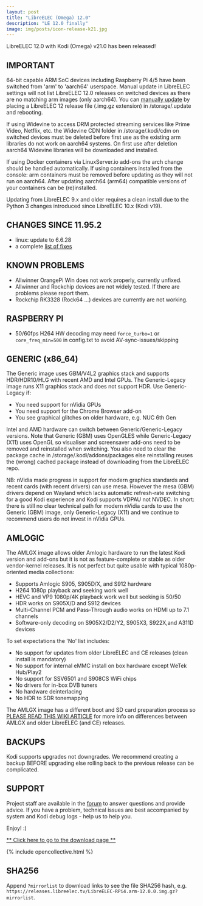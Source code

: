 ```yaml
---
layout: post
title: "LibreELEC (Omega) 12.0"
description: "LE 12.0 finally"
image: img/posts/icon-release-k21.jpg
---
```


LibreELEC 12.0 with Kodi (Omega) v21.0 has been released!

## IMPORTANT

64-bit capable ARM SoC devices including Raspberry Pi 4/5 have been switched from 'arm' to 'aarch64' userspace. Manual update in LibreELEC settings will not list LibreELEC 12.0 releases on switched devices as there are no matching arm images (only aarch64). You can [manually update](https://wiki.libreelec.tv/support/update) by placing a LibreELEC 12 release file (.img.gz extension) in /storage/.update and rebooting.

If using Widevine to access DRM protected streaming services like Prime Video, Netflix, etc. the Widevine CDN folder in /storage/.kodi/cdm on switched devices must be deleted before first use as the existing arm libraries do not work on aarch64 systems. On first use after deletion aarch64 Widevine libraries will be downloaded and installed.

If using Docker containers via LinuxServer.io add-ons the arch change should be handled automatically. If using containers installed from the console: arm containers must be removed before updating as they will not run on aarch64. After updating aarch64 (arm64) compatible versions of your containers can be (re)installed.

Updating from LibreELEC 9.x and older requires a clean install due to the Python 3 changes introduced since LibreELEC 10.x (Kodi v19).

## CHANGES SINCE 11.95.2

- linux: update to 6.6.28
- a complete [list of fixes](https://github.com/LibreELEC/LibreELEC.tv/compare/11.95.2...12.0.0)

## KNOWN PROBLEMS

- Allwinner OrangePi Win does not work properly, currently unfixed.
- Allwinner and Rockchip devices are not widely tested. If there are problems please report them.
- Rockchip RK3328 (Rock64 ...) devices are currently are not working.

## RASPBERRY PI

- 50/60fps H264 HW decoding may need `force_turbo=1` or `core_freq_min=500` in config.txt to avoid AV-sync-issues/skipping

## GENERIC (x86_64)

The Generic image uses GBM/V4L2 graphics stack and supports HDR/HDR10/HLG with recent AMD and Intel GPUs. The Generic-Legacy image runs X11 graphics stack and does not support HDR. Use Generic-Legacy if:

- You need support for nVidia GPUs
- You need support for the Chrome Browser add-on
- You see graphical glitches on older hardware, e.g. NUC 6th Gen

Intel and AMD hardware can switch between Generic/Generic-Legacy versions. Note that Generic (GBM) uses OpenGLES while Generic-Legacy (X11) uses OpenGL so visualiser and screensaver add-ons need to be removed and reinstalled when switching. You also need to clear the package cache in /storage/.kodi/addons/packages else reinstalling reuses the (wrong) cached package instead of downloading from the LibreELEC repo.

NB: nVidia made progress in support for modern graphics standards and recent cards (with recent drivers) can use mesa. However the mesa (GBM) drivers depend on Wayland which lacks automatic refresh-rate switching for a good Kodi experience and Kodi supports VDPAU not NVDEC. In short: there is still no clear technical path for modern nVidia cards to use the Generic (GBM) image, only Generic-Legacy (X11) and we continue to recommend users do not invest in nVidia GPUs.

## AMLOGIC

The AMLGX image allows older Amlogic hardware to run the latest Kodi version and add-ons but it is not as feature-complete or stable as older vendor-kernel releases. It is not perfect but quite usable with typical 1080p-oriented media collections:

- Supports Amlogic S905, S905D/X, and S912 hardware
- H264 1080p playback and seeking work well
- HEVC and VP9 1080p/4K playback work well but seeking is 50/50
- HDR works on S905X/D and S912 devices
- Multi-Channel PCM and Pass-Through audio works on HDMI up to 7.1 channels
- Software-only decoding on S905X2/D2/Y2, S905X3, S922X,and  A311D devices

To set expectations the 'No' list includes:

- No support for updates from older LibreELEC and CE releases (clean install is mandatory)
- No support for internal eMMC install on box hardware except WeTek Hub/Play2
- No support for SSV6501 and S908CS WiFi chips
- No drivers for in-box DVB tuners
- No hardware deinterlacing
- No HDR to SDR tonemapping

The AMLGX image has a different boot and SD card preparation process so [PLEASE READ THIS WIKI ARTICLE](https://wiki.libreelec.tv/hardware/amlogic) for more info on differences between AMLGX and older LibreELEC (and CE) releases.

## BACKUPS

Kodi supports upgrades not downgrades. We recommend creating a backup BEFORE upgrading else rolling back to the previous release can be complicated.

## SUPPORT

Project staff are available in the [forum](https://forum.libreelec.tv) to answer questions and provide advice. If you have a problem, technical issues are best accompanied by system and Kodi debug logs - help us to help you.

Enjoy! :)

[** Click here to go to the download page **](https://libreelec.tv/downloads/)

{% include opencollective.html %}

## SHA256

Append `?mirrorlist` to download links to see the file SHA256 hash, e.g. `https://releases.libreelec.tv/LibreELEC-RPi4.arm-12.0.0.img.gz?mirrorlist`.

